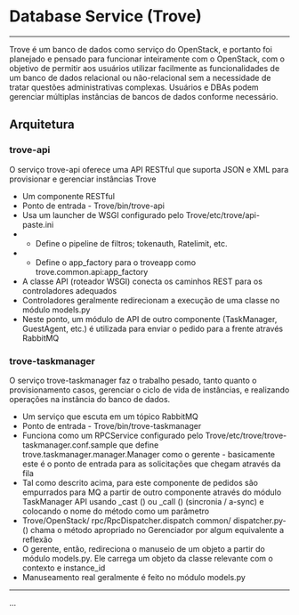 # Database Service (Trove)
---

Trove é um banco de dados como serviço do OpenStack, e portanto foi planejado e pensado para funcionar inteiramente com o OpenStack, com o objetivo de permitir aos usuários utilizar facilmente as funcionalidades de um banco de dados relacional ou não-relacional sem a necessidade de tratar questões administrativas complexas. Usuários e DBAs podem gerenciar múltiplas instâncias de bancos de dados conforme necessário.

## Arquitetura
### trove-api
O serviço trove-api oferece uma API RESTful que suporta JSON e XML para provisionar e gerenciar instâncias Trove
* Um componente RESTful
* Ponto de entrada - Trove/bin/trove-api
* Usa um launcher de WSGI configurado pelo Trove/etc/trove/api-paste.ini
* * Define o pipeline de filtros; tokenauth, Ratelimit, etc.
* * Define o app_factory para o troveapp como trove.common.api:app_factory
* A classe API (roteador WSGI) conecta os caminhos REST para os controladores adequados
* Controladores geralmente redirecionam a execução de uma classe no módulo models.py
* Neste ponto, um módulo de API de outro componente (TaskManager, GuestAgent, etc.) é utilizada para enviar o pedido para a frente através RabbitMQ

### trove-taskmanager
O serviço trove-taskmanager faz o trabalho pesado, tanto quanto o provisionamento casos, gerenciar o ciclo de vida de instâncias, e realizando operações na instância do banco de dados.
* Um serviço que escuta em um tópico RabbitMQ
* Ponto de entrada - Trove/bin/trove-taskmanager
* Funciona como um RPCService configurado pelo Trove/etc/trove/trove-taskmanager.conf.sample que define trove.taskmanager.manager.Manager como o gerente - basicamente este é o ponto de entrada para as solicitações que chegam através da fila
* Tal como descrito acima, para este componente de pedidos são empurrados para MQ a partir de outro componente através do módulo TaskManager API usando _cast () ou _call () (sincronia / a-sync) e colocando o nome do método como um parâmetro
* Trove/OpenStack/ rpc/RpcDispatcher.dispatch common/ dispatcher.py- () chama o método apropriado no Gerenciador por algum equivalente a reflexão
* O gerente, então, redireciona o manuseio de um objeto a partir do módulo models.py. Ele carrega um objeto da classe relevante com o contexto e instance_id
* Manuseamento real geralmente é feito no módulo models.py

---

...
